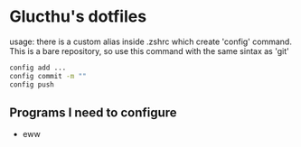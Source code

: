 # Glucthu's dotfiles

usage: there is a custom alias inside .zshrc which create 'config' command. This is a bare repository, so use this command with the same sintax as 'git'

```zsh
config add ...
config commit -m ""
config push
```

## Programs I need to configure
- eww

